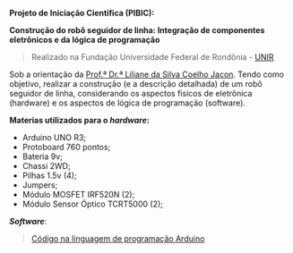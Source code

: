 **Projeto de Iniciação Científica (PIBIC):**

**Construção do robô seguidor de linha: Integração de componentes eletrônicos e da lógica de programação**

> Realizado na Fundação Universidade Federal de Rondônia - [UNIR](https://www.unir.br/)

Sob a orientação da [Prof.ª Dr.ª Liliane da Silva Coelho Jacon](http://buscatextual.cnpq.br/buscatextual/visualizacv.do?id=K4705961D4).
Tendo como objetivo, realizar a construção (e a descrição detalhada) de um robô seguidor de linha,
considerando os aspectos físicos de eletrônica (hardware) e os aspectos de lógica de programação (software).

**Materias utilizados para o _hardware_:**
- Arduino UNO R3;
- Protoboard 760 pontos;
- Bateria 9v;
- Chassi 2WD;
- Pilhas 1.5v (4);
- Jumpers;
- Módulo MOSFET IRF520N (2);  
- Módulo Sensor Óptico TCRT5000 (2);

**_Software_**:
> [Código na linguagem de programação Arduino](https://github.com/usmarcv/robo-seguidor-faixa/blob/master/code-robo-seguidor-faixa.cpp)
